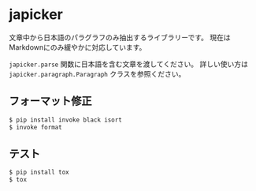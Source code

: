 # japicker

文章中から日本語のパラグラフのみ抽出するライブラリーです。
現在はMarkdownにのみ緩やかに対応しています。

`japicker.parse` 関数に日本語を含む文章を渡してください。
詳しい使い方は `japicker.paragraph.Paragraph` クラスを参照ください。

## フォーマット修正

```bash
$ pip install invoke black isort
$ invoke format
```

## テスト

```bash
$ pip install tox
$ tox
```

